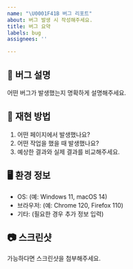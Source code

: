 ```yaml
---
name: "\U0001F41B 버그 리포트"
about: 버그 발생 시 작성해주세요.
title: 버그 요약
labels: bug
assignees: ''

---
```


## 🐛 버그 설명

어떤 버그가 발생했는지 명확하게 설명해주세요.

## 📌 재현 방법

1. 어떤 페이지에서 발생했나요?
2. 어떤 작업을 했을 때 발생했나요?
3. 예상한 결과와 실제 결과를 비교해주세요.

## 🖥 환경 정보

- OS: (예: Windows 11, macOS 14)
- 브라우저: (예: Chrome 120, Firefox 110)
- 기타: (필요한 경우 추가 정보 입력)

## 📷 스크린샷

가능하다면 스크린샷을 첨부해주세요.
